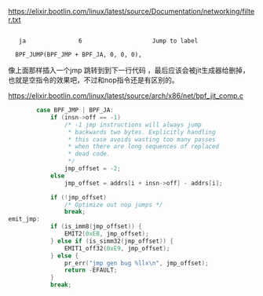 https://elixir.bootlin.com/linux/latest/source/Documentation/networking/filter.txt  
```text

   ja               6                    Jump to label
 
  BPF_JUMP(BPF_JMP + BPF_JA, 0, 0, 0),
```
像上面那样插入一个jmp 跳转到到下一行代码 ，最后应该会被jit生成器给删掉，也就是空指令的效果吧，不过和nop指令还是有区别的。

https://elixir.bootlin.com/linux/latest/source/arch/x86/net/bpf_jit_comp.c
```c
		case BPF_JMP | BPF_JA:
			if (insn->off == -1)
				/* -1 jmp instructions will always jump
				 * backwards two bytes. Explicitly handling
				 * this case avoids wasting too many passes
				 * when there are long sequences of replaced
				 * dead code.
				 */
				jmp_offset = -2;
			else
				jmp_offset = addrs[i + insn->off] - addrs[i];

			if (!jmp_offset)
				/* Optimize out nop jumps */
				break;
emit_jmp:
			if (is_imm8(jmp_offset)) {
				EMIT2(0xEB, jmp_offset);
			} else if (is_simm32(jmp_offset)) {
				EMIT1_off32(0xE9, jmp_offset);
			} else {
				pr_err("jmp gen bug %llx\n", jmp_offset);
				return -EFAULT;
			}
			break;
```
